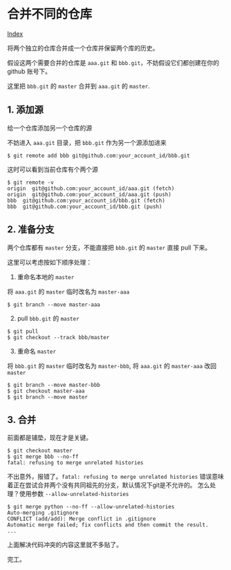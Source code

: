 # 合并不同的仓库

[Index](index.md)

将两个独立的仓库合并成一个仓库并保留两个库的历史。

假设这两个需要合并的仓库是 `aaa.git` 和 `bbb.git`，不妨假设它们都创建在你的 github 账号下。

这里把 `bbb.git` 的 `master` 合并到 `aaa.git` 的 `master`.

## 1. 添加源

给一个仓库添加另一个仓库的源

不妨进入 `aaa.git` 目录，把 `bbb.git` 作为另一个源添加进来

```plaintext
$ git remote add bbb git@github.com:your_account_id/bbb.git
```

这时可以看到当前仓库有个两个源

```plaintext
$ git remote -v
origin  git@github.com:your_account_id/aaa.git (fetch)
origin  git@github.com:your_account_id/aaa.git (push)
bbb  git@github.com:your_account_id/bbb.git (fetch)
bbb  git@github.com:your_account_id/bbb.git (push)
```

## 2. 准备分支

两个仓库都有 `master` 分支，不能直接把 `bbb.git` 的 `master` 直接 pull 下来。

这里可以考虑按如下顺序处理：

1. 重命名本地的 `master`

将 `aaa.git` 的 `master` 临时改名为 `master-aaa`

```plaintext
$ git branch --move master-aaa
```

2. pull `bbb.git` 的 `master`

```plaintext
$ git pull
$ git checkout --track bbb/master
```

3. 重命名 `master`

将 `bbb.git` 的 `master` 临时改名为 `master-bbb`, 将 `aaa.git` 的 `master-aaa` 改回 `master`

```plaintext
$ git branch --move master-bbb
$ git checkout master-aaa
$ git branch --move master
```

## 3. 合并

前面都是铺垫，现在才是关键。

```plaintext
$ git checkout master
$ git merge bbb --no-ff
fatal: refusing to merge unrelated histories
```

不出意外，报错了。`fatal: refusing to merge unrelated histories` 错误意味着正在尝试合并两个没有共同祖先的分支，默认情况下git是不允许的。
怎么处理？使用参数 `--allow-unrelated-histories`

```plaintext
$ git merge python --no-ff --allow-unrelated-histories
Auto-merging .gitignore
CONFLICT (add/add): Merge conflict in .gitignore
Automatic merge failed; fix conflicts and then commit the result.
...
```

上面解决代码冲突的内容这里就不多贴了。

完工。
